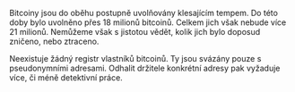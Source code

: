 Bitcoiny jsou do oběhu postupně uvolňovány klesajícím tempem. Do této doby bylo uvolněno přes 18 milionů bitcoinů. Celkem jich však nebude více 21 milionů. Nemůžeme však s jistotou vědět, kolik jich bylo doposud zničeno, nebo ztraceno. 

Neexistuje žádný registr vlastníků bitcoinů. Ty jsou svázány pouze s pseudonymními adresami. Odhalit držitele konkrétní adresy pak vyžaduje více, či méně detektivní práce.
